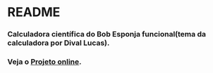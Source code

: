 # README
### Calculadora científica do Bob Esponja funcional(tema da calculadora por Dival Lucas).

### Veja o [Projeto online](https://luc5z.github.io/calculadora/).
